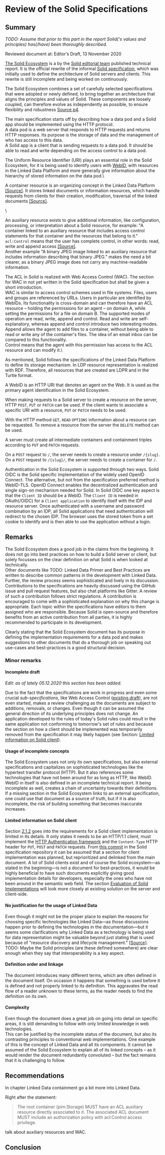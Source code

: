 # Review of the Solid Specifications

## Summary

*TODO: Assume that prior to this part in the report Solid('s values and principles) has(/have) been thoroughly described.*

Reviewed document at: Editor’s Draft, 13 November 2020

[The Solid Ecosystem](https://solid.github.io/specification/) is a by the [Solid editorial team](https://github.com/solid/process/blob/master/panels.md) published technical report. It is the official rewrite of the informal [Solid specification](https://github.com/solid/solid-spec/), which was initially used to define the architecture of Solid servers and clients. This rewrite is still incomplete and being worked on continuously.

The Solid Ecosystem combines a set of carefully selected specifications that were adopted or newly defined, to bring together an architecture that aligns the principles and values of Solid. These components are loosely coupled, can therefore evolve as independently as possible, to ensure flexibility and robustness [Source p4](https://solid.github.io/specification/#intro).
<!-- The intention of the document is to "explain the easiest way to understand how Solid works, as opposed to easiest way for building servers and clients" [Source p6](https://solid.github.io/specification/#intro). -->

The main specification starts off by describing how a data pod and a Solid app should be implemented using the HTTP protocol.\
A data pod is a web server that responds to HTTP requests and returns HTTP responses. Its purpose is the storage of data and the management of who has access to this data.\
A Solid app is a client that is sending requests to a data pod. It should be able to read and write depending on the access control to a data pod.

<!-- At the bare minimum a data pod needs to implement the following:

- HTTP/1.1
- HTTP/1.1 Conditional Requests
- HTTP/1.1 Authentication
  - Without proper credentials, respond with a 401 HTTP response code
- Reject `PUT`, `POST` and `PATCH` without a `Content-Type` header with HTTP response code 400

For the client implementation it states these necessities:

- HTTP/1.1
- HTTP/1.1 Authentication client part
- Must send the `Content-Type` header with `PUT`, `POST` and `PATCH` requests
 -->

The Uniform Resource Identifier (URI) plays an essential role in the Solid Ecosystem, for it is being used to identify users with [WebID](#webid), with resources in the Linked Data Platform and more generally give information about the hierarchy of stored information on the data pod.\
<!-- Continuing with URIs used to give location to resources on a data pod an important note is that the slash character in the end of an URI indicates a container resource. -->
A container resource is an organizing concept in the Linked Data Platform [[Source]](https://www.w3.org/TR/ldp/#ldpc). It stores linked documents or information resources, which handle requests from clients for their creation, modification, traversal of the linked documents [[Source]](https://www.w3.org/TR/ldp/#dfn-linked-data-platform-container).
<!-- TODO: could need a more thorough explanation here -->\
<!-- A data pod stores data, therefore, it needs a storage mechanism, which means a "space of URIs in which data can be accessed" [[Source]](https://solid.github.io/specification/#storage).\
Solid uses containment. Containment is the relationship binding between a container (LDPC) and its resources (LDPR). The lifecycles of the LDPRs are limited by the lifecycle of its LDPC, as a resource cannot be stored without a container [[Source]](https://www.w3.org/TR/ldp/#dfn-containment).
"A storage is the root container for all its contained resources" [[Source]](https://solid.github.io/specification/#storage).\
An LDPC maintains a list of containment triples, which have the form of (LDPC URI, ldp:contains, document-URI) and list all the by the LDPC created documents.

"There is a 1-1 correspondence between containment triples and relative reference with the path name hierarchy" [[Source]](https://solid.github.io/specification/#resource-containment).

Example from this [comment](https://github.com/solid/specification/issues/98#issuecomment-547506617):

```
GET http://example.org/container/

<> ldp:contains <resource> .
```

maps to:

```
http://example.org/container/resource
```

Important to mention is that the root container needs an Access Control List (ACL) auxiliary resource with `acl:Control` access privilege associated with it [[Source]](https://solid.github.io/specification/#storage). -->

An auxiliary resource exists to give additional information, like configuration, processing, or interpretation about a Solid resource, for example: "A container linked to an auxiliary resource that includes access control statements for that container and the resources that belong to it."
`acl:Control` means that the user has complete control, in other words: read, write and append access [[Source]](https://www.w3.org/wiki/WebAccessControl#WAC_relation_to_HTTP_Verbs). <!-- TODO: this might not be completely true -->\
Another example "A binary JPEG image linked to an auxiliary resource that includes information describing that binary JPEG." makes the need a bit clearer, as a binary JPEG image does not carry any machine-readable information.
<!-- A Solid resource includes the location of its associated auxiliary resources in the `Link` header. These can be discovered by a `GET` or `HEAD` request to the Solid resource. -->
<!--
```
HEAD https://server.example/resource.ttl
Link: <https://server.example/acls/24986>; rel="http://www.w3.org/ns/solid/terms#acl"
Link: <https://server.example/shapes/85432>; rel="http://www.w3.org/ns/solid/terms#shape"
``` -->

The ACL in Solid is realized with Web Access Control (WAC). The section for WAC in not yet written in the Solid specification but shall be given a short introduction.\
WAC is similar to access control schemes used in file systems. Files, users and groups are referenced by URLs. Users in particular are identified by WebIDs.
Its functionality is cross-domain and can therefore have an ACL resource – holding the permissions for an agent – on domain A, while setting the permissions for a file on domain B. The supported modes of operation are read, write, append and control.
Read and write are self-explanatory, whereas append and control introduce two interesting modes.
Append allows the agent to add files to a container, without being able to read or write any of the container's files. The idea of an email inbox can be compared to this functionality.\
Control means that the agent with this permission has access to the ACL resource and can modify it.\
<!-- Permissions are inherited through the ACL inheritance algorithm. The ACL algorithm looks for an ACL resource for the requested file, if none is found, it will check on the file's container, if none is found, it will go recursively up the hierarchy of the containers. The root container must by definition have an ACL resource associated with it.
The representation of ACL resources is by default in the RDF Turtle format and can be discovered in the `Link` header from the request to the Solid resource – if a specific ACL resource is attached, otherwise through the previously described ACL inheritance algorithm. -->
<!--
```
@prefix  acl:  <http://www.w3.org/ns/auth/acl#>  .

<#authorization1>
    a             acl:Authorization;
    acl:agent     <https://alice.databox.me/profile/card#me>;
    acl:accessTo  <https://alice.databox.me/docs/file1>;
    acl:mode      acl:Read,
                  acl:Write,
                  acl:Control.
``` -->

As mentioned, Solid follows the specifications of the Linked Data Platform to define its storage mechanism. In LDP resource representation is realized with RDF. Therefore, all resources that are created are LDPR and in the Turtle format.

<!-- To extend on the previous mentioned necessity of `acl:Control` on the root container, TODO: more here *[Interesting comment](https://github.com/solid/specification/issues/197#issuecomment-699937520).*\ -->

A WebID is an HTTP URI that denotes an agent on the Web. It is used as the primary agent identification in the Solid Ecosystem.

<!-- WebID distinguishes between WebID URL and WebID Profile URI. The URI with a fragment identifier is the WebID and acts as the identifier for an agent. The Profile Document – describing the agent – can be reached by leaving out the fragment identifier.

* WebID URI: https://alice.janschill.de/profile/card#me
* WebID Profile URI: https://alice.janschill.de/profile/card

A WebID can also be defined without the fragment identifier. In this case a request to the WebID URI needs to return a Location header in its response, giving an URI where the Profile Document resides. -->

When making requests to a Solid server to create a resource on the server, HTTP `POST`, `PUT` or `PATCH` can be used. If the client wants to associate a specific URI with a resource, `PUT` or `PATCH` needs to be used.
<!-- The server can be implemented to allow URI suggestions through a `POST` request and the `Slug` header. Otherwise, `POST` is the only way of letting the server decide on a URI for the resource [[Source]](https://solid.github.io/specification/#resource-type-heuristics). -->
With the HTTP method `GET`, `HEAD` `OPTIONS` information about a resource can be requested.
To remove a resource from the server the `DELETE` method can be used.

<!-- A server must implement the HTTP response header: `Accept-Patch`, `Accept-Post`, `Accept-Put`. These headers specify which media-type the server understands in the corresponding request. The `Accept-Put` response header has not been introduced prior to the Solid specifications but is exactly defined after the `Accept-Post` and `Accept-Patch` response headers. -->

A server must create all intermediate containers and containment triples according to `PUT` and `PATCH` requests.

On a `POST` request to `/`, the server needs to create a resource under `/{slug}`.
On a `POST` request to `/{slug}/`, the server needs to create a container for `/`.

<!-- `PUT` or `PATCH` requests to an auxiliary resource, create or update the resource. A `POST` request is not allowed. This is because of its indeterministic nature of not needing to target a resource directly. In theory it would be possible with the `Slug` header, but it could introduce confusion and is therefore not allowed [[Source]](https://github.com/solid/specification/issues/42#issuecomment-616688848). -->

Authentication in the Solid Ecosystem is supported through two ways. Solid OIDC is the Solid specific implementation of the widely used OpenID Connect. The alternative, but not from the specification preferred method is WebID-TLS.
OpenID Connect enables the decentralized authentication and single sign-on mechanism needed for Solid.
In Solid OIDC one key aspect is that the `Client ID` should be a WebID. The `Client ID` is needed in OAuth(/OIDC) for a `Client application` to identify itself with the IDP and resource server.
Once authenticated with a username and password combination by an IDP, all Solid applications that need authentication will redirect to the chosen IDP. The browser uses the stored token from a set cookie to identify and is then able to use the application without a login.

## Remarks

The Solid Ecosystem does a good job in the claims from the beginning. It does not go into best practices on how to build a Solid server or client, but solely focusses on the clear definition on what Solid is when looked at technically.\
Other documents like TODO: Linked Data Primer and Best Practices are written to describe common patterns in the development with Linked Data.
Further, the review process seems sophisticated and lively in its discussion.
Contributions to the specifications are heavily discussed using the GitHub issue and pull request features, but also chat platforms like Gitter. A review of such a contribution follows strict regulations. A contribution is encouraged to come with a sophisticated explanation on why this change is appropriate. Each topic within the specifications have editors to them assigned who are responsible.
Because Solid is open-source and therefore benefits from an active contribution from all parties, it is highly recommended to participate in its development.

Clearly stating that the Solid Ecosystem document has its purpose in defining the implementation requirements for a data pod and makes suggestions to other documents that do a thorough job on speaking out use-cases and best-practices is a good structural decision.

### Minor remarks

<!-- TODO: think about the order of these -->

#### Incomplete draft

*Edit: as of lately 05.12.2020 this section has been added.*

Due to the fact that the specifications are work in progress and even some crucial *sub-specifications*, like Web Access Control ([existing draft](https://www.w3.org/wiki/WebAccessControl)), are not even started, makes a review challenging as the documents are subject to additions, removals, or changes.
Even though it can be assumed the general direction of its underlying principles does not change.
An application developed to the rules of today's Solid rules could result in the same application not conforming to tomorrow's set of rules and because the section on how a client should be implemented was temporarily removed from the specification it may likely happen (see Section: [Limited information on Solid client](#limited-information-on-solid-client)).

#### Usage of incomplete concepts

The Solid Ecosystem uses not only its own specifications, but also external specifications and capitalizes on sophisticated technologies like the hypertext transfer protocol (HTTP).
But it also references some technologies that have not been around for as long as HTTP, like WebID.\
WebID in itself is also defined in an incomplete technical report. It being incomplete as well, creates a chain of uncertainty towards their definitions.\
If a missing section in the Solid Ecosystem links to an external specification, one could use that document as a source of truth, but if it is also incomplete, the risk of building something that becomes inaccurate increases.

#### Limited information on Solid client

Section [2.1.2](https://solid.github.io/specification/#http-client) goes into the requirements for a Solid client implementation is limited in its details.
It only states it needs to be an HTTP/1.1 client, must implement the [HTTP Authentication framework](https://httpwg.org/specs/rfc7235.html) and the `Content-Type` HTTP header for `PUT`, `POST` and `PATCH` requests.
From [this commit](https://github.com/solid/specification/commit/d387e332f3bbc9af8e7ad596fa742530262a76a9) in the Solid specification repository it can be assumed that a section for client implementation was planned, but reprioritized and delinked from the main document.
A lot of Solid clients exist and of course the Solid ecosystem—as stated in the beginning—is not a document for best-practices, it would be highly beneficial to have such documents explicitly giving good implementation details for developers, especially the ones who have not been around in the semantic web field.
The section [Evaluation of Solid Implementations](#evaluation-of-solid-implementations) will look more closely at existing solution on the server and client-side.

#### No justification for the usage of Linked Data

Even though it might not be the proper place to explain the reasons for choosing specific technologies like Linked Data—as those discussions happen prior to defining the technologies in the documentation—but it seems some clarifications why Linked Data as a technology is being used for data representation might be valuable beyond just stating that is used because of "resource discovery and lifecycle management." [[Source]](https://solid.github.io/specification/#resource-containment).
TODO: Maybe the Solid principles (are these defined somewhere) are clear enough when they say that interoperability is a key aspect.

#### Definition order and linkage
<!-- ACL resource, container resource, auxiliary resource -->
The document introduces many different terms, which are often defined in the document itself. On occasion it happens that something is used before it is defined and not properly linked to its definition. This aggravates the read flow of a reader unknown to these terms, as the reader needs to find the definition on its own.

#### Complexity

Even though the document does a great job on going into detail on specific areas, it is still demanding to follow with only limited knowledge in web technologies.\
This can be justified by the incomplete status of the document, but also its contrasting principles to conventional web implementations.
One example of this is the concept of Linked Data and all its components. It cannot be assumed of the Solid Ecosystem to explain all of its linked concepts – as it would render the document redundantly convoluted – but the fact remains that it is challenging to follow.

## Recommendations

In chapter Linked Data containment go a bit more into Linked Data.

Right after the statement:
>The root container (pim:Storage) MUST have an ACL auxiliary resource directly associated to it. The associated ACL document MUST include an authorization policy with acl:Control access privilege.

talk about auxiliary resources and WAC.

## Conclusion
